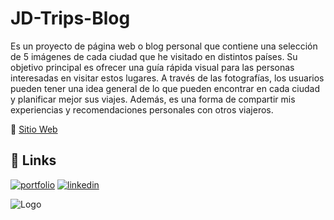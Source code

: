 # JD-Trips-Blog
Es un proyecto de página web o blog personal que contiene una selección de 5 imágenes de cada ciudad que he visitado en distintos países. Su objetivo principal es ofrecer una guía rápida visual para las personas interesadas en visitar estos lugares. A través de las fotografías, los usuarios pueden tener una idea general de lo que pueden encontrar en cada ciudad y planificar mejor sus viajes. Además, es una forma de compartir mis experiencias y recomendaciones personales con otros viajeros.

 📍 [Sitio Web](https://josedavidfernandez.github.io/JD-Trips-Blog/)


## 🔗 Links
[![portfolio](https://img.shields.io/badge/my_portfolio-000?style=for-the-badge&logo=ko-fi&logoColor=white)](https://josedavidfernandezcomino.com)
[![linkedin](https://img.shields.io/badge/linkedin-0A66C2?style=for-the-badge&logo=linkedin&logoColor=white)](https://www.linkedin.com/in/josedavidfernándezcomino/)

![Logo](https://user-images.githubusercontent.com/107296373/236514091-5f8a9760-35df-46fb-b922-f046bcbef5af.png)


